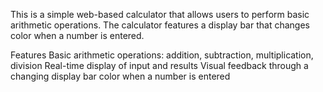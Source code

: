 This is a simple web-based calculator that allows users to perform basic arithmetic operations. The calculator features a display bar that changes color when a number is entered.

Features
Basic arithmetic operations: addition, subtraction, multiplication, division
Real-time display of input and results
Visual feedback through a changing display bar color when a number is entered

